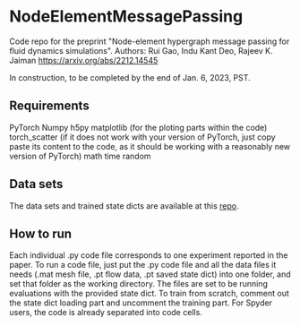# NodeElementMessagePassing
Code repo for the preprint "Node-element hypergraph message passing for fluid dynamics simulations".
Authors: Rui Gao, Indu Kant Deo, Rajeev K. Jaiman
https://arxiv.org/abs/2212.14545

In construction, to be completed by the end of Jan. 6, 2023, PST.

## Requirements
PyTorch
Numpy
h5py
matplotlib (for the ploting parts within the code)
torch_scatter (if it does not work with your version of PyTorch, just copy paste its content to the code, as it should be working with a reasonably new version of PyTorch)
math
time
random

## Data sets
The data sets and trained state dicts are available at this [repo](https://drive.google.com/drive/folders/17sLVTbcDP5Y5-x4FcHumTbaBtR5xyxNj?usp=sharing).

## How to run
Each individual .py code file corresponds to one experiment reported in the paper.
To run a code file, just put the .py code file and all the data files it needs (.mat mesh file, .pt flow data, .pt saved state dict) into one folder, and set that folder as the working directory.
The files are set to be running evaluations with the provided state dict. 
To train from scratch, comment out the state dict loading part and uncomment the training part.
For Spyder users, the code is already separated into code cells. 


